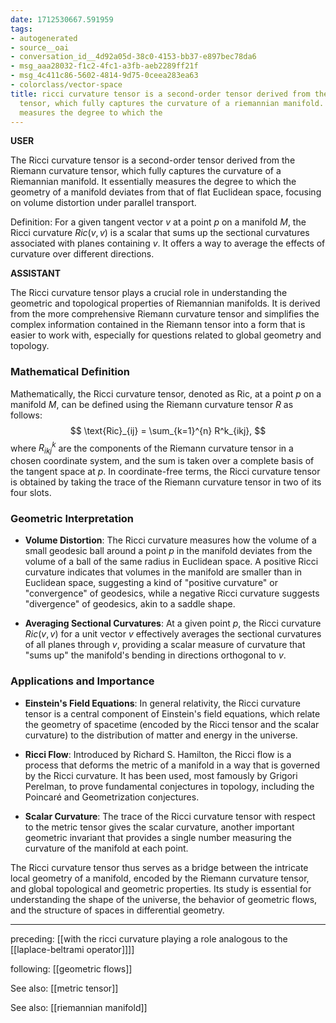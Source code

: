 ```yaml
---
date: 1712530667.591959
tags:
- autogenerated
- source__oai
- conversation_id__4d92a05d-38c0-4153-bb37-e897bec78da6
- msg_aaa28032-f1c2-4fc1-a3fb-aeb2289ff21f
- msg_4c411c86-5602-4814-9d75-0ceea283ea63
- colorclass/vector-space
title: ricci curvature tensor is a second-order tensor derived from the riemann curvature
  tensor, which fully captures the curvature of a riemannian manifold. it essentially
  measures the degree to which the
---
```


**USER**

The Ricci curvature tensor is a second-order tensor derived from the Riemann curvature tensor, which fully captures the curvature of a Riemannian manifold. It essentially measures the degree to which the geometry of a manifold deviates from that of flat Euclidean space, focusing on volume distortion under parallel transport.

Definition: For a given tangent vector $v$ at a point $p$ on a manifold $M$, the Ricci curvature $Ric(v,v)$ is a scalar that sums up the sectional curvatures associated with planes containing $v$. It offers a way to average the effects of curvature over different directions.


**ASSISTANT**

The Ricci curvature tensor plays a crucial role in understanding the geometric and topological properties of Riemannian manifolds. It is derived from the more comprehensive Riemann curvature tensor and simplifies the complex information contained in the Riemann tensor into a form that is easier to work with, especially for questions related to global geometry and topology.

### Mathematical Definition

Mathematically, the Ricci curvature tensor, denoted as $\text{Ric}$, at a point $p$ on a manifold $M$, can be defined using the Riemann curvature tensor $R$ as follows:
$$
\text{Ric}_{ij} = \sum_{k=1}^{n} R^k_{ikj},
$$
where $R^k_{ikj}$ are the components of the Riemann curvature tensor in a chosen coordinate system, and the sum is taken over a complete basis of the tangent space at $p$. In coordinate-free terms, the Ricci curvature tensor is obtained by taking the trace of the Riemann curvature tensor in two of its four slots.

### Geometric Interpretation

- **Volume Distortion**: The Ricci curvature measures how the volume of a small geodesic ball around a point $p$ in the manifold deviates from the volume of a ball of the same radius in Euclidean space. A positive Ricci curvature indicates that volumes in the manifold are smaller than in Euclidean space, suggesting a kind of "positive curvature" or "convergence" of geodesics, while a negative Ricci curvature suggests "divergence" of geodesics, akin to a saddle shape.

- **Averaging Sectional Curvatures**: At a given point $p$, the Ricci curvature $Ric(v, v)$ for a unit vector $v$ effectively averages the sectional curvatures of all planes through $v$, providing a scalar measure of curvature that "sums up" the manifold's bending in directions orthogonal to $v$.

### Applications and Importance

- **Einstein's Field Equations**: In general relativity, the Ricci curvature tensor is a central component of Einstein's field equations, which relate the geometry of spacetime (encoded by the Ricci tensor and the scalar curvature) to the distribution of matter and energy in the universe.

- **Ricci Flow**: Introduced by Richard S. Hamilton, the Ricci flow is a process that deforms the metric of a manifold in a way that is governed by the Ricci curvature. It has been used, most famously by Grigori Perelman, to prove fundamental conjectures in topology, including the Poincaré and Geometrization conjectures.

- **Scalar Curvature**: The trace of the Ricci curvature tensor with respect to the metric tensor gives the scalar curvature, another important geometric invariant that provides a single number measuring the curvature of the manifold at each point.

The Ricci curvature tensor thus serves as a bridge between the intricate local geometry of a manifold, encoded by the Riemann curvature tensor, and global topological and geometric properties. Its study is essential for understanding the shape of the universe, the behavior of geometric flows, and the structure of spaces in differential geometry.


---

preceding: [[with the ricci curvature playing a role analogous to the [[laplace-beltrami operator]]]]  


following: [[geometric flows]]

See also: [[metric tensor]]


See also: [[riemannian manifold]]